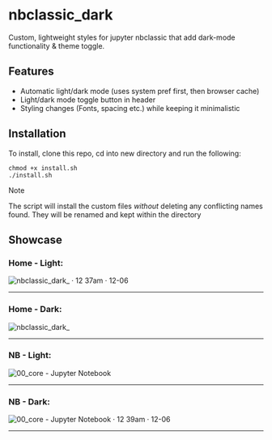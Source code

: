 # nbclassic_dark

Custom, lightweight styles for jupyter nbclassic that add dark-mode functionality & theme toggle.

## Features

- Automatic light/dark mode (uses system pref first, then browser cache)
- Light/dark mode toggle button in header
- Styling changes (Fonts, spacing etc.) while keeping it minimalistic 

## Installation

To install, clone this repo, cd into new directory and run the following:
```shell
chmod +x install.sh
./install.sh
```
>[!NOTE]
> The script will install the custom files *without* deleting any conflicting names found. They will be renamed and kept within the directory

## Showcase

### Home - Light:

![nbclassic_dark_ · 12 37am · 12-06](https://github.com/user-attachments/assets/d105c2b8-c2ee-4c97-8a41-570c88ac3c4e)

---

### Home - Dark:

![nbclassic_dark_](https://github.com/user-attachments/assets/9c6c71e4-5c51-4f71-9cc5-8d3bed9fa951)

---

### NB - Light:

![00_core - Jupyter Notebook](https://github.com/user-attachments/assets/9ec87bc4-b730-48f6-9a9e-48132e9ac170)

---

### NB - Dark: 

![00_core - Jupyter Notebook · 12 39am · 12-06](https://github.com/user-attachments/assets/3f1cbae1-440c-4ffd-ad0f-e93dda204c1d)

---
